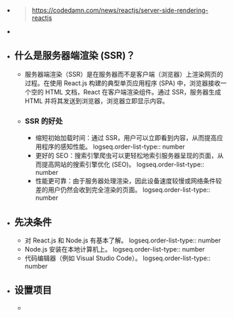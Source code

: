 - > https://codedamn.com/news/reactjs/server-side-rendering-reactjs
-
- ## 什么是服务器端渲染 (SSR)？
	- 服务器端渲染（SSR）是在服务器而不是客户端（浏览器）上渲染网页的过程。在使用 React.js 构建的典型单页应用程序 (SPA) 中，浏览器接收一个空的 HTML 文档，React 在客户端渲染组件。通过 SSR，服务器生成 HTML 并将其发送到浏览器，浏览器立即显示内容。
	- ### SSR 的好处
		- 缩短初始加载时间：通过 SSR，用户可以立即看到内容，从而提高应用程序的感知性能。
		  logseq.order-list-type:: number
		- 更好的 SEO：搜索引擎爬虫可以更轻松地索引服务器呈现的页面，从而提高网站的搜索引擎优化 (SEO)。
		  logseq.order-list-type:: number
		- 性能更可靠：由于服务器处理渲染，因此设备速度较慢或网络条件较差的用户仍然会收到完全渲染的页面。
		  logseq.order-list-type:: number
- ## 先决条件
	- 对 React.js 和 Node.js 有基本了解。
	  logseq.order-list-type:: number
	- Node.js 安装在本地计算机上。
	  logseq.order-list-type:: number
	- 代码编辑器（例如 Visual Studio Code）。
	  logseq.order-list-type:: number
- ## 设置项目
	-
